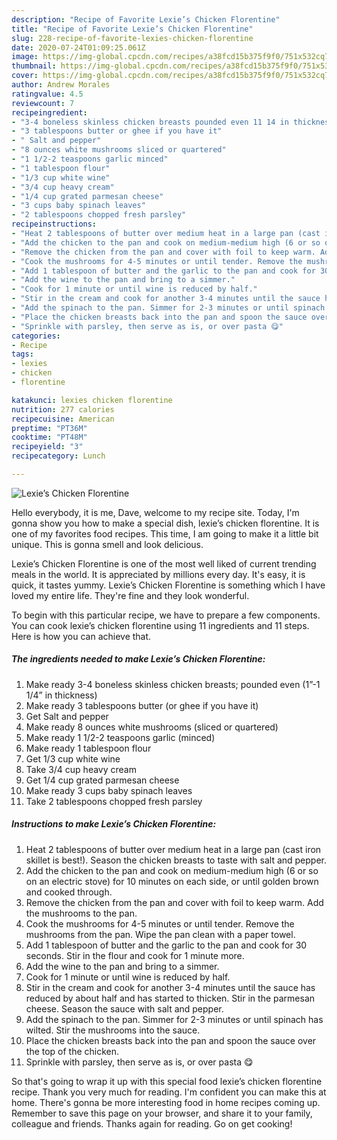 ```yaml
---
description: "Recipe of Favorite Lexie’s Chicken Florentine"
title: "Recipe of Favorite Lexie’s Chicken Florentine"
slug: 228-recipe-of-favorite-lexies-chicken-florentine
date: 2020-07-24T01:09:25.061Z
image: https://img-global.cpcdn.com/recipes/a38fcd15b375f9f0/751x532cq70/lexies-chicken-florentine-recipe-main-photo.jpg
thumbnail: https://img-global.cpcdn.com/recipes/a38fcd15b375f9f0/751x532cq70/lexies-chicken-florentine-recipe-main-photo.jpg
cover: https://img-global.cpcdn.com/recipes/a38fcd15b375f9f0/751x532cq70/lexies-chicken-florentine-recipe-main-photo.jpg
author: Andrew Morales
ratingvalue: 4.5
reviewcount: 7
recipeingredient:
- "3-4 boneless skinless chicken breasts pounded even 11 14 in thickness"
- "3 tablespoons butter or ghee if you have it"
- " Salt and pepper"
- "8 ounces white mushrooms sliced or quartered"
- "1 1/2-2 teaspoons garlic minced"
- "1 tablespoon flour"
- "1/3 cup white wine"
- "3/4 cup heavy cream"
- "1/4 cup grated parmesan cheese"
- "3 cups baby spinach leaves"
- "2 tablespoons chopped fresh parsley"
recipeinstructions:
- "Heat 2 tablespoons of butter over medium heat in a large pan (cast iron skillet is best!). Season the chicken breasts to taste with salt and pepper."
- "Add the chicken to the pan and cook on medium-medium high (6 or so on an electric stove) for 10 minutes on each side, or until golden brown and cooked through."
- "Remove the chicken from the pan and cover with foil to keep warm. Add the mushrooms to the pan."
- "Cook the mushrooms for 4-5 minutes or until tender. Remove the mushrooms from the pan. Wipe the pan clean with a paper towel."
- "Add 1 tablespoon of butter and the garlic to the pan and cook for 30 seconds. Stir in the flour and cook for 1 minute more."
- "Add the wine to the pan and bring to a simmer."
- "Cook for 1 minute or until wine is reduced by half."
- "Stir in the cream and cook for another 3-4 minutes until the sauce has reduced by about half and has started to thicken. Stir in the parmesan cheese. Season the sauce with salt and pepper."
- "Add the spinach to the pan. Simmer for 2-3 minutes or until spinach has wilted. Stir the mushrooms into the sauce."
- "Place the chicken breasts back into the pan and spoon the sauce over the top of the chicken."
- "Sprinkle with parsley, then serve as is, or over pasta 😋"
categories:
- Recipe
tags:
- lexies
- chicken
- florentine

katakunci: lexies chicken florentine 
nutrition: 277 calories
recipecuisine: American
preptime: "PT36M"
cooktime: "PT48M"
recipeyield: "3"
recipecategory: Lunch

---
```



![Lexie’s Chicken Florentine](https://img-global.cpcdn.com/recipes/a38fcd15b375f9f0/751x532cq70/lexies-chicken-florentine-recipe-main-photo.jpg)

Hello everybody, it is me, Dave, welcome to my recipe site. Today, I'm gonna show you how to make a special dish, lexie’s chicken florentine. It is one of my favorites food recipes. This time, I am going to make it a little bit unique. This is gonna smell and look delicious.

Lexie’s Chicken Florentine is one of the most well liked of current trending meals in the world. It is appreciated by millions every day. It's easy, it is quick, it tastes yummy. Lexie’s Chicken Florentine is something which I have loved my entire life. They're fine and they look wonderful.




To begin with this particular recipe, we have to prepare a few components. You can cook lexie’s chicken florentine using 11 ingredients and 11 steps. Here is how you can achieve that.

<!--inarticleads1-->

##### The ingredients needed to make Lexie’s Chicken Florentine:

1. Make ready 3-4 boneless skinless chicken breasts; pounded even (1”-1 1/4” in thickness)
1. Make ready 3 tablespoons butter (or ghee if you have it)
1. Get  Salt and pepper
1. Make ready 8 ounces white mushrooms (sliced or quartered)
1. Make ready 1 1/2-2 teaspoons garlic (minced)
1. Make ready 1 tablespoon flour
1. Get 1/3 cup white wine
1. Take 3/4 cup heavy cream
1. Get 1/4 cup grated parmesan cheese
1. Make ready 3 cups baby spinach leaves
1. Take 2 tablespoons chopped fresh parsley




<!--inarticleads2-->

##### Instructions to make Lexie’s Chicken Florentine:

1. Heat 2 tablespoons of butter over medium heat in a large pan (cast iron skillet is best!). Season the chicken breasts to taste with salt and pepper.
1. Add the chicken to the pan and cook on medium-medium high (6 or so on an electric stove) for 10 minutes on each side, or until golden brown and cooked through.
1. Remove the chicken from the pan and cover with foil to keep warm. Add the mushrooms to the pan.
1. Cook the mushrooms for 4-5 minutes or until tender. Remove the mushrooms from the pan. Wipe the pan clean with a paper towel.
1. Add 1 tablespoon of butter and the garlic to the pan and cook for 30 seconds. Stir in the flour and cook for 1 minute more.
1. Add the wine to the pan and bring to a simmer.
1. Cook for 1 minute or until wine is reduced by half.
1. Stir in the cream and cook for another 3-4 minutes until the sauce has reduced by about half and has started to thicken. Stir in the parmesan cheese. Season the sauce with salt and pepper.
1. Add the spinach to the pan. Simmer for 2-3 minutes or until spinach has wilted. Stir the mushrooms into the sauce.
1. Place the chicken breasts back into the pan and spoon the sauce over the top of the chicken.
1. Sprinkle with parsley, then serve as is, or over pasta 😋




So that's going to wrap it up with this special food lexie’s chicken florentine recipe. Thank you very much for reading. I'm confident you can make this at home. There's gonna be more interesting food in home recipes coming up. Remember to save this page on your browser, and share it to your family, colleague and friends. Thanks again for reading. Go on get cooking!
